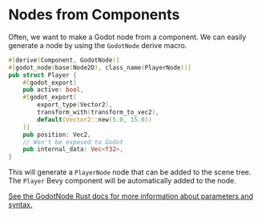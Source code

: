 # Nodes from Components

Often, we want to make a Godot node from a component.
We can easily generate a node by using the `GodotNode` derive macro.

```rust
#[derive(Component, GodotNode)]
#[godot_node(base(Node2D), class_name(PlayerNode))]
pub struct Player {
    #[godot_export]
    pub active: bool,
    #[godot_export(
        export_type(Vector2),
        transform_with(transform_to_vec2),
        default(Vector2::new(5.0, 15.0))
    )]
    pub position: Vec2,
    // Won't be exposed to Godot
    pub internal_data: Vec<f32>,
}
```

This will generate a `PlayerNode` node that can be added to the scene tree.
The `Player` Bevy component will be automatically added to the node.

[See the GodotNode Rust docs for more information about parameters and syntax.](https://docs.rs/godot-bevy/latest/godot_bevy/prelude/derive.GodotNode.html)
